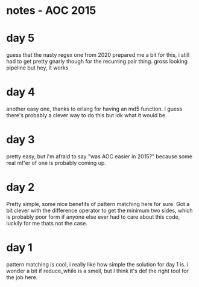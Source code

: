 # notes - AOC 2015

# day 5
guess that the nasty regex one from 2020 prepared me a bit for this, i still had to get pretty gnarly though for the recurring pair thing. gross looking pipeline but hey, it works

# day 4
another easy one, thanks to erlang for having an md5 function. I guess there's probably a clever way to do this but idk what it would be.

# day 3
pretty easy, but i'm afraid to say "was AOC easier in 2015?" because some real mf'er of one is probably coming up.

# day 2
Pretty simple, some nice benefits of pattern matching here for sure. Got a bit clever with the difference operator to get the minimum two sides, which is probably poor form if anyone else ever had to care about this code, luckily for me thats not the case.

# day 1
pattern matching is cool, i really like how simple the solution for day 1 is. i wonder a bit if reduce_while is a smell, but I think it's def the right tool for the job here.